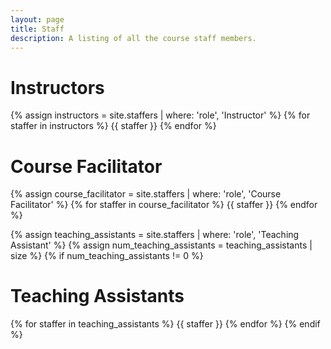 ```yaml
---
layout: page
title: Staff
description: A listing of all the course staff members.
---
```


# Instructors

{% assign instructors = site.staffers | where: 'role', 'Instructor' %}
{% for staffer in instructors %}
{{ staffer }}
{% endfor %}

# Course Facilitator

{% assign course_facilitator = site.staffers | where: 'role', 'Course Facilitator' %}
{% for staffer in course_facilitator %}
{{ staffer }}
{% endfor %}

{% assign teaching_assistants = site.staffers | where: 'role', 'Teaching Assistant' %}
{% assign num_teaching_assistants = teaching_assistants | size %}
{% if num_teaching_assistants != 0 %}

# Teaching Assistants

{% for staffer in teaching_assistants %}
{{ staffer }}
{% endfor %}
{% endif %}
